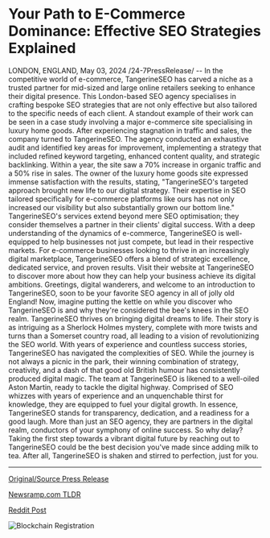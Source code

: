 # Your Path to E-Commerce Dominance: Effective SEO Strategies Explained

LONDON, ENGLAND, May 03, 2024 /24-7PressRelease/ -- In the competitive world of e-commerce, TangerineSEO has carved a niche as a trusted partner for mid-sized and large online retailers seeking to enhance their digital presence. This London-based SEO agency specialises in crafting bespoke SEO strategies that are not only effective but also tailored to the specific needs of each client.  A standout example of their work can be seen in a case study involving a major e-commerce site specialising in luxury home goods. After experiencing stagnation in traffic and sales, the company turned to TangerineSEO. The agency conducted an exhaustive audit and identified key areas for improvement, implementing a strategy that included refined keyword targeting, enhanced content quality, and strategic backlinking. Within a year, the site saw a 70% increase in organic traffic and a 50% rise in sales.  The owner of the luxury home goods site expressed immense satisfaction with the results, stating, "TangerineSEO's targeted approach brought new life to our digital strategy. Their expertise in SEO tailored specifically for e-commerce platforms like ours has not only increased our visibility but also substantially grown our bottom line."  TangerineSEO's services extend beyond mere SEO optimisation; they consider themselves a partner in their clients' digital success. With a deep understanding of the dynamics of e-commerce, TangerineSEO is well-equipped to help businesses not just compete, but lead in their respective markets.  For e-commerce businesses looking to thrive in an increasingly digital marketplace, TangerineSEO offers a blend of strategic excellence, dedicated service, and proven results. Visit their website at TangerineSEO to discover more about how they can help your business achieve its digital ambitions.  Greetings, digital wanderers, and welcome to an introduction to TangerineSEO, soon to be your favorite SEO agency in all of jolly old England!  Now, imagine putting the kettle on while you discover who TangerineSEO is and why they're considered the bee's knees in the SEO realm.  TangerineSEO thrives on bringing digital dreams to life. Their story is as intriguing as a Sherlock Holmes mystery, complete with more twists and turns than a Somerset country road, all leading to a vision of revolutionizing the SEO world.  With years of experience and countless success stories, TangerineSEO has navigated the complexities of SEO. While the journey is not always a picnic in the park, their winning combination of strategy, creativity, and a dash of that good old British humour has consistently produced digital magic.  The team at TangerineSEO is likened to a well-oiled Aston Martin, ready to tackle the digital highway. Comprised of SEO whizzes with years of experience and an unquenchable thirst for knowledge, they are equipped to fuel your digital growth.  In essence, TangerineSEO stands for transparency, dedication, and a readiness for a good laugh. More than just an SEO agency, they are partners in the digital realm, conductors of your symphony of online success.  So why delay? Taking the first step towards a vibrant digital future by reaching out to TangerineSEO could be the best decision you've made since adding milk to tea. After all, TangerineSEO is shaken and stirred to perfection, just for you. 

---

[Original/Source Press Release](https://www.24-7pressrelease.com/press-release/510624/your-path-to-e-commerce-dominance-effective-seo-strategies-explained)
                    

[Newsramp.com TLDR](None) 



[Reddit Post](https://www.reddit.com/r/Business_NewsRamp/comments/1cj2iet/tangerineseo_revitalizes_ecommerce_site_with/) 



![Blockchain Registration](https://cdn.newsramp.app/24-7PressRelease/qrcode/245/3/vibenqzM.webp)